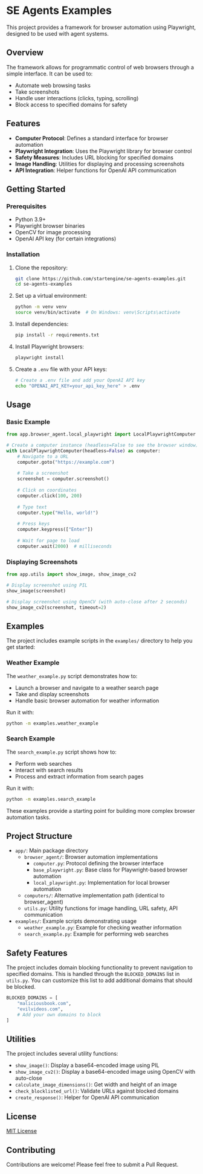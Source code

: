 # SE Agents Examples

This project provides a framework for browser automation using Playwright, designed to be used with agent systems.

## Overview

The framework allows for programmatic control of web browsers through a simple interface. It can be used to:

- Automate web browsing tasks
- Take screenshots
- Handle user interactions (clicks, typing, scrolling)
- Block access to specified domains for safety

## Features

- **Computer Protocol**: Defines a standard interface for browser automation
- **Playwright Integration**: Uses the Playwright library for browser control
- **Safety Measures**: Includes URL blocking for specified domains
- **Image Handling**: Utilities for displaying and processing screenshots
- **API Integration**: Helper functions for OpenAI API communication

## Getting Started

### Prerequisites

- Python 3.9+
- Playwright browser binaries
- OpenCV for image processing
- OpenAI API key (for certain integrations)

### Installation

1. Clone the repository:
   ```bash
   git clone https://github.com/startengine/se-agents-examples.git
   cd se-agents-examples
   ```

2. Set up a virtual environment:
   ```bash
   python -m venv venv
   source venv/bin/activate  # On Windows: venv\Scripts\activate
   ```

3. Install dependencies:
   ```bash
   pip install -r requirements.txt
   ```

4. Install Playwright browsers:
   ```bash
   playwright install
   ```

5. Create a `.env` file with your API keys:
   ```bash
   # Create a .env file and add your OpenAI API key
   echo "OPENAI_API_KEY=your_api_key_here" > .env
   ```

## Usage

### Basic Example

```python
from app.browser_agent.local_playwright import LocalPlaywrightComputer

# Create a computer instance (headless=False to see the browser window)
with LocalPlaywrightComputer(headless=False) as computer:
    # Navigate to a URL
    computer.goto("https://example.com")
    
    # Take a screenshot
    screenshot = computer.screenshot()
    
    # Click on coordinates
    computer.click(100, 200)
    
    # Type text
    computer.type("Hello, world!")
    
    # Press keys
    computer.keypress(["Enter"])
    
    # Wait for page to load
    computer.wait(2000)  # milliseconds
```

### Displaying Screenshots

```python
from app.utils import show_image, show_image_cv2

# Display screenshot using PIL
show_image(screenshot)

# Display screenshot using OpenCV (with auto-close after 2 seconds)
show_image_cv2(screenshot, timeout=2)
```

## Examples

The project includes example scripts in the `examples/` directory to help you get started:

### Weather Example

The `weather_example.py` script demonstrates how to:
- Launch a browser and navigate to a weather search page
- Take and display screenshots
- Handle basic browser automation for weather information

Run it with:
```bash
python -m examples.weather_example
```

### Search Example

The `search_example.py` script shows how to:
- Perform web searches
- Interact with search results
- Process and extract information from search pages

Run it with:
```bash
python -m examples.search_example
```

These examples provide a starting point for building more complex browser automation tasks.

## Project Structure

- `app/`: Main package directory
  - `browser_agent/`: Browser automation implementations
    - `computer.py`: Protocol defining the browser interface
    - `base_playwright.py`: Base class for Playwright-based browser automation
    - `local_playwright.py`: Implementation for local browser automation
  - `computers/`: Alternative implementation path (identical to browser_agent)
  - `utils.py`: Utility functions for image handling, URL safety, API communication
- `examples/`: Example scripts demonstrating usage
  - `weather_example.py`: Example for checking weather information
  - `search_example.py`: Example for performing web searches

## Safety Features

The project includes domain blocking functionality to prevent navigation to specified domains. This is handled through the `BLOCKED_DOMAINS` list in `utils.py`. You can customize this list to add additional domains that should be blocked.

```python
BLOCKED_DOMAINS = [
    "maliciousbook.com",
    "evilvideos.com",
    # Add your own domains to block
]
```

## Utilities

The project includes several utility functions:

- `show_image()`: Display a base64-encoded image using PIL
- `show_image_cv2()`: Display a base64-encoded image using OpenCV with auto-close
- `calculate_image_dimensions()`: Get width and height of an image
- `check_blocklisted_url()`: Validate URLs against blocked domains
- `create_response()`: Helper for OpenAI API communication

## License

[MIT License](LICENSE)

## Contributing

Contributions are welcome! Please feel free to submit a Pull Request.
